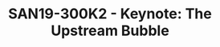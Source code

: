 ---
categories:
- san19
description: SOC vendors are often regarded as not being good open source citizens.
  &nbsp;They tend to work downstream with upstream being an afterthought -- if its
  even being thought of at all. &nbsp;This is contrary to open source community practices
  and can cause friction when engineers operating in these different modes try to
  interact. &nbsp;There are often good reasons, and sometimes not-so-good reasons,
  for this type of behavior. &nbsp;In this talk I will attempt to give more insight
  into why SOC vendors are downstream-focused, what types of issues motivate this
  behavior, and how we can better bridge these ecosystems to "pop the bubble".
image:
  featured: 'true'
  path: /assets/images/featured-images/san19/SAN19-300K2.png
session_attendee_num: '56'
session_id: SAN19-300K2
session_room: Pacific Room (Keynote)
session_slot:
  end_time: '2019-09-25 11:00:00'
  start_time: '2019-09-25 10:30:00'
session_speakers:
- speaker_bio: Bryan Huntsman is a Senior Director at the Qualcomm Innovation Center
    and is responsible for Linux Kernel development on Qualcomm Snapdragon processors
    for mobile and IoT markets. &nbsp;Over the past decade, he has set up a team of
    engineers and engineering processes that contributed to the launch of billions
    of Android devices. Prior to joining Qualcomm, Bryan spent 10 years in the telecommunications
    industry working as a SW/FW developer for embedded, real-time systems. Bryan has
    a B.S in Computer Engineering from the University of Florida.
  speaker_company: Qualcomm Innovation Center
  speaker_image: /assets/images/speakers/san19/bryan-huntsman.jpg
  speaker_location: ''
  speaker_name: Bryan Huntsman
  speaker_position: Sr Director
  speaker_url: ''
  speaker_username: bryanh
session_track: Keynote
tag: session
tags:
- Open Source Development
title: 'SAN19-300K2 - Keynote: The Upstream Bubble'
---